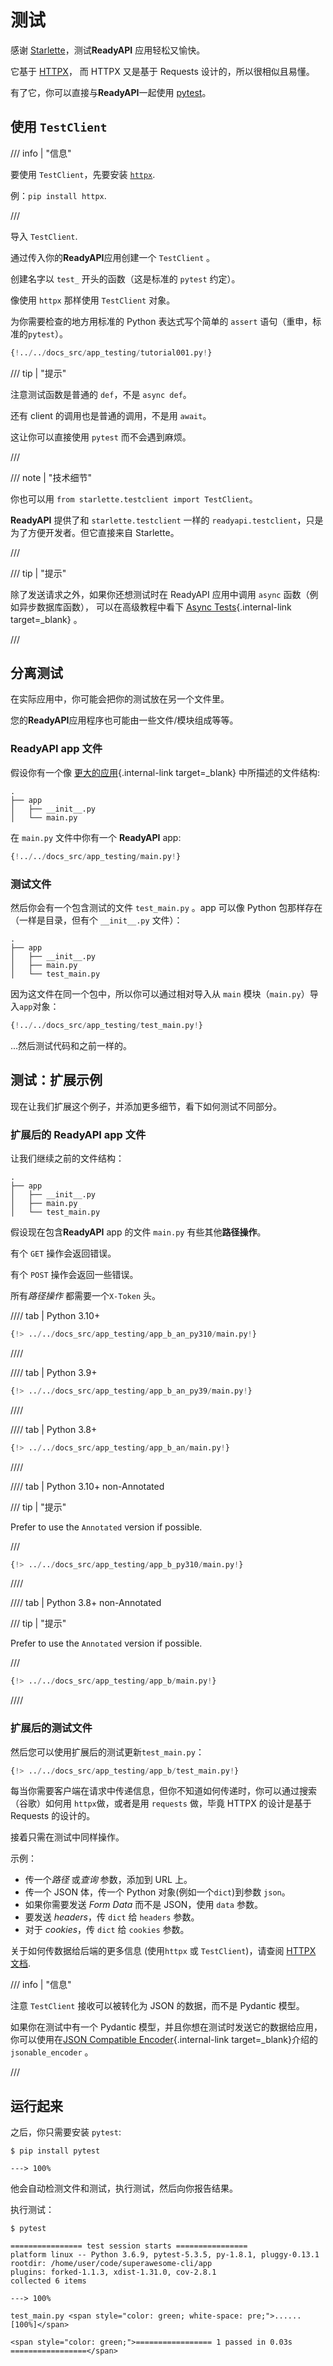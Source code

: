 # 测试

感谢 <a href="https://www.starlette.io/testclient/" class="external-link" target="_blank">Starlette</a>，测试**ReadyAPI** 应用轻松又愉快。

它基于 <a href="https://www.python-httpx.org" class="external-link" target="_blank">HTTPX</a>， 而 HTTPX 又是基于 Requests 设计的，所以很相似且易懂。

有了它，你可以直接与**ReadyAPI**一起使用 <a href="https://docs.pytest.org/" class="external-link" target="_blank">pytest</a>。

## 使用 `TestClient`

/// info | "信息"

要使用 `TestClient`，先要安装 <a href="https://www.python-httpx.org" class="external-link" target="_blank">`httpx`</a>.

例：`pip install httpx`.

///

导入 `TestClient`.

通过传入你的**ReadyAPI**应用创建一个 `TestClient` 。

创建名字以 `test_` 开头的函数（这是标准的 `pytest` 约定）。

像使用 `httpx` 那样使用 `TestClient` 对象。

为你需要检查的地方用标准的 Python 表达式写个简单的 `assert` 语句（重申，标准的`pytest`）。

```Python hl_lines="2  12  15-18"
{!../../docs_src/app_testing/tutorial001.py!}
```

/// tip | "提示"

注意测试函数是普通的 `def`，不是 `async def`。

还有 client 的调用也是普通的调用，不是用 `await`。

这让你可以直接使用 `pytest` 而不会遇到麻烦。

///

/// note | "技术细节"

你也可以用 `from starlette.testclient import TestClient`。

**ReadyAPI** 提供了和 `starlette.testclient` 一样的 `readyapi.testclient`，只是为了方便开发者。但它直接来自 Starlette。

///

/// tip | "提示"

除了发送请求之外，如果你还想测试时在 ReadyAPI 应用中调用 `async` 函数（例如异步数据库函数）， 可以在高级教程中看下 [Async Tests](../advanced/async-tests.md){.internal-link target=\_blank} 。

///

## 分离测试

在实际应用中，你可能会把你的测试放在另一个文件里。

您的**ReadyAPI**应用程序也可能由一些文件/模块组成等等。

### **ReadyAPI** app 文件

假设你有一个像 [更大的应用](bigger-applications.md){.internal-link target=\_blank} 中所描述的文件结构:

```
.
├── app
│   ├── __init__.py
│   └── main.py
```

在 `main.py` 文件中你有一个 **ReadyAPI** app:

```Python
{!../../docs_src/app_testing/main.py!}
```

### 测试文件

然后你会有一个包含测试的文件 `test_main.py` 。app 可以像 Python 包那样存在（一样是目录，但有个 `__init__.py` 文件）：

```hl_lines="5"
.
├── app
│   ├── __init__.py
│   ├── main.py
│   └── test_main.py
```

因为这文件在同一个包中，所以你可以通过相对导入从 `main` 模块（`main.py`）导入`app`对象：

```Python hl_lines="3"
{!../../docs_src/app_testing/test_main.py!}
```

...然后测试代码和之前一样的。

## 测试：扩展示例

现在让我们扩展这个例子，并添加更多细节，看下如何测试不同部分。

### 扩展后的 **ReadyAPI** app 文件

让我们继续之前的文件结构：

```
.
├── app
│   ├── __init__.py
│   ├── main.py
│   └── test_main.py
```

假设现在包含**ReadyAPI** app 的文件 `main.py` 有些其他**路径操作**。

有个 `GET` 操作会返回错误。

有个 `POST` 操作会返回一些错误。

所有*路径操作* 都需要一个`X-Token` 头。

//// tab | Python 3.10+

```Python
{!> ../../docs_src/app_testing/app_b_an_py310/main.py!}
```

////

//// tab | Python 3.9+

```Python
{!> ../../docs_src/app_testing/app_b_an_py39/main.py!}
```

////

//// tab | Python 3.8+

```Python
{!> ../../docs_src/app_testing/app_b_an/main.py!}
```

////

//// tab | Python 3.10+ non-Annotated

/// tip | "提示"

Prefer to use the `Annotated` version if possible.

///

```Python
{!> ../../docs_src/app_testing/app_b_py310/main.py!}
```

////

//// tab | Python 3.8+ non-Annotated

/// tip | "提示"

Prefer to use the `Annotated` version if possible.

///

```Python
{!> ../../docs_src/app_testing/app_b/main.py!}
```

////

### 扩展后的测试文件

然后您可以使用扩展后的测试更新`test_main.py`：

```Python
{!> ../../docs_src/app_testing/app_b/test_main.py!}
```

每当你需要客户端在请求中传递信息，但你不知道如何传递时，你可以通过搜索（谷歌）如何用 `httpx`做，或者是用 `requests` 做，毕竟 HTTPX 的设计是基于 Requests 的设计的。

接着只需在测试中同样操作。

示例：

- 传一个*路径* 或*查询* 参数，添加到 URL 上。
- 传一个 JSON 体，传一个 Python 对象(例如一个`dict`)到参数 `json`。
- 如果你需要发送 _Form Data_ 而不是 JSON，使用 `data` 参数。
- 要发送 _headers_，传 `dict` 给 `headers` 参数。
- 对于 _cookies_，传 `dict` 给 `cookies` 参数。

关于如何传数据给后端的更多信息 (使用`httpx` 或 `TestClient`)，请查阅 <a href="https://www.python-httpx.org" class="external-link" target="_blank">HTTPX 文档</a>.

/// info | "信息"

注意 `TestClient` 接收可以被转化为 JSON 的数据，而不是 Pydantic 模型。

如果你在测试中有一个 Pydantic 模型，并且你想在测试时发送它的数据给应用，你可以使用在[JSON Compatible Encoder](encoder.md){.internal-link target=\_blank}介绍的`jsonable_encoder` 。

///

## 运行起来

之后，你只需要安装 `pytest`:

<div class="termy">

```console
$ pip install pytest

---> 100%
```

</div>

他会自动检测文件和测试，执行测试，然后向你报告结果。

执行测试：

<div class="termy">

```console
$ pytest

================ test session starts ================
platform linux -- Python 3.6.9, pytest-5.3.5, py-1.8.1, pluggy-0.13.1
rootdir: /home/user/code/superawesome-cli/app
plugins: forked-1.1.3, xdist-1.31.0, cov-2.8.1
collected 6 items

---> 100%

test_main.py <span style="color: green; white-space: pre;">......                            [100%]</span>

<span style="color: green;">================= 1 passed in 0.03s =================</span>
```

</div>

